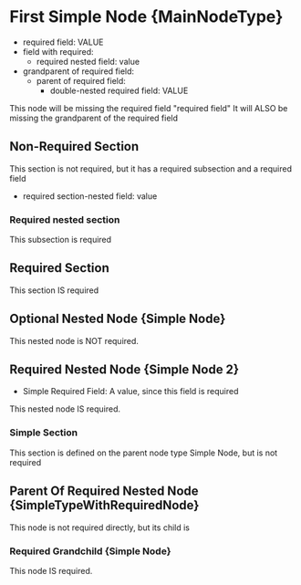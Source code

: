 ﻿# First Simple Node {MainNodeType}

- required field: VALUE
- field with required:
  - required nested field: value
- grandparent of required field:
  - parent of required field:
    - double-nested required field: VALUE

This node will be missing the required field "required field"
It will ALSO be missing the grandparent of the required field

## Non-Required Section

This section is not required, but it has a required subsection and a required field

- required section-nested field: value

### Required nested section

This subsection is required

## Required Section

This section IS required

## Optional Nested Node {Simple Node}

This nested node is NOT required.

## Required Nested Node {Simple Node 2}

- Simple Required Field: A value, since this field is required

This nested node IS required.

### Simple Section

This section is defined on the parent node type Simple Node, but is not required

## Parent Of Required Nested Node {SimpleTypeWithRequiredNode}

This node is not required directly, but its child is

### Required Grandchild {Simple Node}

This node IS required.
